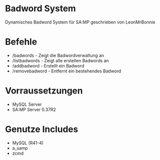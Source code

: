# Badword System
Dynamisches Badword System für SA:MP geschrieben von LeonMrBonnie

# Befehle
- /badwords - Zeigt die Badwordverwaltung an
- /listbadwords - Zeigt alle erstellen Badwords an
- /addbadword - Erstellt ein Badword
- /removebadword - Entfernt ein bestehendes Badword

# Vorraussetzungen
- MySQL Server
- SA:MP Server 0.37R2

# Genutze Includes
- MySQL (R41-4)
- a_samp
- zcmd
